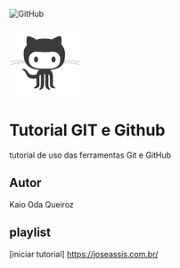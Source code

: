 ![GitHub](https://img.shields.io/github/license/Kaio200/git-e-github)

![](https://github.com/Kaio200/git-e-github/blob/main/GitHub.png)
# Tutorial GIT e Github
tutorial de uso das ferramentas Git e GitHub
## Autor 
Kaio Oda Queiroz
## playlist
[iniciar tutorial] https://joseassis.com.br/
